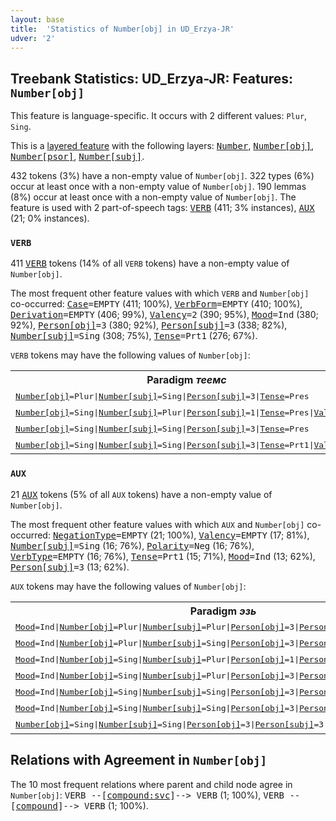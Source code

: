 ```yaml
---
layout: base
title:  'Statistics of Number[obj] in UD_Erzya-JR'
udver: '2'
---
```


## Treebank Statistics: UD_Erzya-JR: Features: `Number[obj]`

This feature is language-specific.
It occurs with 2 different values: `Plur`, `Sing`.

This is a <a href="../../u/overview/feat-layers.html">layered feature</a> with the following layers: <tt><a href="myv_jr-feat-Number.html">Number</a></tt>, <tt><a href="myv_jr-feat-Number-obj.html">Number[obj]</a></tt>, <tt><a href="myv_jr-feat-Number-psor.html">Number[psor]</a></tt>, <tt><a href="myv_jr-feat-Number-subj.html">Number[subj]</a></tt>.

432 tokens (3%) have a non-empty value of `Number[obj]`.
322 types (6%) occur at least once with a non-empty value of `Number[obj]`.
190 lemmas (8%) occur at least once with a non-empty value of `Number[obj]`.
The feature is used with 2 part-of-speech tags: <tt><a href="myv_jr-pos-VERB.html">VERB</a></tt> (411; 3% instances), <tt><a href="myv_jr-pos-AUX.html">AUX</a></tt> (21; 0% instances).

### `VERB`

411 <tt><a href="myv_jr-pos-VERB.html">VERB</a></tt> tokens (14% of all `VERB` tokens) have a non-empty value of `Number[obj]`.

The most frequent other feature values with which `VERB` and `Number[obj]` co-occurred: <tt><a href="myv_jr-feat-Case.html">Case</a></tt><tt>=EMPTY</tt> (411; 100%), <tt><a href="myv_jr-feat-VerbForm.html">VerbForm</a></tt><tt>=EMPTY</tt> (410; 100%), <tt><a href="myv_jr-feat-Derivation.html">Derivation</a></tt><tt>=EMPTY</tt> (406; 99%), <tt><a href="myv_jr-feat-Valency.html">Valency</a></tt><tt>=2</tt> (390; 95%), <tt><a href="myv_jr-feat-Mood.html">Mood</a></tt><tt>=Ind</tt> (380; 92%), <tt><a href="myv_jr-feat-Person-obj.html">Person[obj]</a></tt><tt>=3</tt> (380; 92%), <tt><a href="myv_jr-feat-Person-subj.html">Person[subj]</a></tt><tt>=3</tt> (338; 82%), <tt><a href="myv_jr-feat-Number-subj.html">Number[subj]</a></tt><tt>=Sing</tt> (308; 75%), <tt><a href="myv_jr-feat-Tense.html">Tense</a></tt><tt>=Prt1</tt> (276; 67%).

`VERB` tokens may have the following values of `Number[obj]`:


<table>
  <tr><th>Paradigm <i>теемс</i></th><th><tt>Plur</tt></th><th><tt>Sing</tt></th></tr>
  <tr><td><tt><tt><a href="myv_jr-feat-Number-obj.html">Number[obj]</a></tt><tt>=Plur</tt>|<tt><a href="myv_jr-feat-Number-subj.html">Number[subj]</a></tt><tt>=Sing</tt>|<tt><a href="myv_jr-feat-Person-subj.html">Person[subj]</a></tt><tt>=3</tt>|<tt><a href="myv_jr-feat-Tense.html">Tense</a></tt><tt>=Pres</tt></tt></td><td><em>тейсынзе</em></td><td></td></tr>
  <tr><td><tt><tt><a href="myv_jr-feat-Number-obj.html">Number[obj]</a></tt><tt>=Sing</tt>|<tt><a href="myv_jr-feat-Number-subj.html">Number[subj]</a></tt><tt>=Plur</tt>|<tt><a href="myv_jr-feat-Person-subj.html">Person[subj]</a></tt><tt>=1</tt>|<tt><a href="myv_jr-feat-Tense.html">Tense</a></tt><tt>=Pres</tt>|<tt><a href="myv_jr-feat-Valency.html">Valency</a></tt><tt>=2</tt></tt></td><td></td><td><em>тейсынек</em></td></tr>
  <tr><td><tt><tt><a href="myv_jr-feat-Number-obj.html">Number[obj]</a></tt><tt>=Sing</tt>|<tt><a href="myv_jr-feat-Number-subj.html">Number[subj]</a></tt><tt>=Sing</tt>|<tt><a href="myv_jr-feat-Person-subj.html">Person[subj]</a></tt><tt>=3</tt>|<tt><a href="myv_jr-feat-Tense.html">Tense</a></tt><tt>=Pres</tt></tt></td><td></td><td><em>тейсы</em></td></tr>
  <tr><td><tt><tt><a href="myv_jr-feat-Number-obj.html">Number[obj]</a></tt><tt>=Sing</tt>|<tt><a href="myv_jr-feat-Number-subj.html">Number[subj]</a></tt><tt>=Sing</tt>|<tt><a href="myv_jr-feat-Person-subj.html">Person[subj]</a></tt><tt>=3</tt>|<tt><a href="myv_jr-feat-Tense.html">Tense</a></tt><tt>=Prt1</tt>|<tt><a href="myv_jr-feat-Valency.html">Valency</a></tt><tt>=2</tt></tt></td><td></td><td><em>теизе</em></td></tr>
</table>

### `AUX`

21 <tt><a href="myv_jr-pos-AUX.html">AUX</a></tt> tokens (5% of all `AUX` tokens) have a non-empty value of `Number[obj]`.

The most frequent other feature values with which `AUX` and `Number[obj]` co-occurred: <tt><a href="myv_jr-feat-NegationType.html">NegationType</a></tt><tt>=EMPTY</tt> (21; 100%), <tt><a href="myv_jr-feat-Valency.html">Valency</a></tt><tt>=EMPTY</tt> (17; 81%), <tt><a href="myv_jr-feat-Number-subj.html">Number[subj]</a></tt><tt>=Sing</tt> (16; 76%), <tt><a href="myv_jr-feat-Polarity.html">Polarity</a></tt><tt>=Neg</tt> (16; 76%), <tt><a href="myv_jr-feat-VerbType.html">VerbType</a></tt><tt>=EMPTY</tt> (16; 76%), <tt><a href="myv_jr-feat-Tense.html">Tense</a></tt><tt>=Prt1</tt> (15; 71%), <tt><a href="myv_jr-feat-Mood.html">Mood</a></tt><tt>=Ind</tt> (13; 62%), <tt><a href="myv_jr-feat-Person-subj.html">Person[subj]</a></tt><tt>=3</tt> (13; 62%).

`AUX` tokens may have the following values of `Number[obj]`:


<table>
  <tr><th>Paradigm <i>эзь</i></th><th><tt>Plur</tt></th><th><tt>Sing</tt></th></tr>
  <tr><td><tt><tt><a href="myv_jr-feat-Mood.html">Mood</a></tt><tt>=Ind</tt>|<tt><a href="myv_jr-feat-Number-obj.html">Number[obj]</a></tt><tt>=Plur</tt>|<tt><a href="myv_jr-feat-Number-subj.html">Number[subj]</a></tt><tt>=Plur</tt>|<tt><a href="myv_jr-feat-Person-obj.html">Person[obj]</a></tt><tt>=3</tt>|<tt><a href="myv_jr-feat-Person-subj.html">Person[subj]</a></tt><tt>=3</tt>|<tt><a href="myv_jr-feat-VerbType.html">VerbType</a></tt><tt>=Aux</tt></tt></td><td><em>эзизь</em></td><td></td></tr>
  <tr><td><tt><tt><a href="myv_jr-feat-Mood.html">Mood</a></tt><tt>=Ind</tt>|<tt><a href="myv_jr-feat-Number-obj.html">Number[obj]</a></tt><tt>=Plur</tt>|<tt><a href="myv_jr-feat-Number-subj.html">Number[subj]</a></tt><tt>=Sing</tt>|<tt><a href="myv_jr-feat-Person-obj.html">Person[obj]</a></tt><tt>=3</tt>|<tt><a href="myv_jr-feat-Person-subj.html">Person[subj]</a></tt><tt>=3</tt></tt></td><td><em>эзинзе</em></td><td></td></tr>
  <tr><td><tt><tt><a href="myv_jr-feat-Mood.html">Mood</a></tt><tt>=Ind</tt>|<tt><a href="myv_jr-feat-Number-obj.html">Number[obj]</a></tt><tt>=Sing</tt>|<tt><a href="myv_jr-feat-Number-subj.html">Number[subj]</a></tt><tt>=Plur</tt>|<tt><a href="myv_jr-feat-Person-obj.html">Person[obj]</a></tt><tt>=1</tt>|<tt><a href="myv_jr-feat-Person-subj.html">Person[subj]</a></tt><tt>=2</tt>|<tt><a href="myv_jr-feat-VerbType.html">VerbType</a></tt><tt>=Aux</tt></tt></td><td></td><td><em>эзимизь</em></td></tr>
  <tr><td><tt><tt><a href="myv_jr-feat-Mood.html">Mood</a></tt><tt>=Ind</tt>|<tt><a href="myv_jr-feat-Number-obj.html">Number[obj]</a></tt><tt>=Sing</tt>|<tt><a href="myv_jr-feat-Number-subj.html">Number[subj]</a></tt><tt>=Plur</tt>|<tt><a href="myv_jr-feat-Person-obj.html">Person[obj]</a></tt><tt>=3</tt>|<tt><a href="myv_jr-feat-Person-subj.html">Person[subj]</a></tt><tt>=3</tt>|<tt><a href="myv_jr-feat-VerbType.html">VerbType</a></tt><tt>=Aux</tt></tt></td><td></td><td><em>эзизь</em></td></tr>
  <tr><td><tt><tt><a href="myv_jr-feat-Mood.html">Mood</a></tt><tt>=Ind</tt>|<tt><a href="myv_jr-feat-Number-obj.html">Number[obj]</a></tt><tt>=Sing</tt>|<tt><a href="myv_jr-feat-Number-subj.html">Number[subj]</a></tt><tt>=Sing</tt>|<tt><a href="myv_jr-feat-Person-obj.html">Person[obj]</a></tt><tt>=3</tt>|<tt><a href="myv_jr-feat-Person-subj.html">Person[subj]</a></tt><tt>=2</tt></tt></td><td></td><td><em>Эзик</em></td></tr>
  <tr><td><tt><tt><a href="myv_jr-feat-Mood.html">Mood</a></tt><tt>=Ind</tt>|<tt><a href="myv_jr-feat-Number-obj.html">Number[obj]</a></tt><tt>=Sing</tt>|<tt><a href="myv_jr-feat-Number-subj.html">Number[subj]</a></tt><tt>=Sing</tt>|<tt><a href="myv_jr-feat-Person-obj.html">Person[obj]</a></tt><tt>=3</tt>|<tt><a href="myv_jr-feat-Person-subj.html">Person[subj]</a></tt><tt>=3</tt></tt></td><td></td><td><em>эзизе</em></td></tr>
  <tr><td><tt><tt><a href="myv_jr-feat-Number-obj.html">Number[obj]</a></tt><tt>=Sing</tt>|<tt><a href="myv_jr-feat-Number-subj.html">Number[subj]</a></tt><tt>=Sing</tt>|<tt><a href="myv_jr-feat-Person-obj.html">Person[obj]</a></tt><tt>=3</tt>|<tt><a href="myv_jr-feat-Person-subj.html">Person[subj]</a></tt><tt>=3</tt></tt></td><td></td><td><em>эссе</em></td></tr>
</table>

## Relations with Agreement in `Number[obj]`

The 10 most frequent relations where parent and child node agree in `Number[obj]`:
<tt>VERB --[<tt><a href="myv_jr-dep-compound-svc.html">compound:svc</a></tt>]--> VERB</tt> (1; 100%),
<tt>VERB --[<tt><a href="myv_jr-dep-compound.html">compound</a></tt>]--> VERB</tt> (1; 100%).

